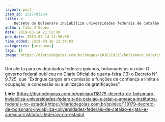 ```yaml
---
layout: post
item_id: 2527783264
title: >-
    Decreto de Bolsonaro inviabiliza universidades federais de Catalão e Jataí e ameaça institutos federais no Estado
author: Tatu D'Oquei
date: 2019-03-14 21:58:00
pub_date: 2019-03-14 21:58:00
time_added: 2019-03-18 22:34:03
categories: [avisamos]
tags: []
image: https://diariodegoias.com.br/images/2018/10/15/bolsonaro_coletiva_foto_fernando_frazao_agencia_brasil.jpg
---
```


Um alerta para os deputados federais goianos, bolsonaristas ou não: O governo federal publicou no Diário Oficial de quarta-feira (13) o Decreto Nº 9.725, que “Extingue cargos em comissão e funções de confiança e limita a ocupação, a concessão ou a utilização de gratificações”.

**Link:** [https://diariodegoias.com.br/opiniao/118179-decreto-de-bolsonaro-inviabiliza-universidades-federais-de-catalao-e-jatai-e-ameaca-institutos-federais-no-estado](https://diariodegoias.com.br/opiniao/118179-decreto-de-bolsonaro-inviabiliza-universidades-federais-de-catalao-e-jatai-e-ameaca-institutos-federais-no-estado)

